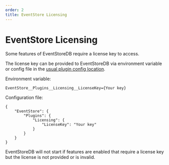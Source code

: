 ```yaml
---
order: 2
title: EventStore Licensing
---
```


# EventStore Licensing

Some features of EventStoreDB require a license key to access.

The license key can be provided to EventStoreDB via environment variable or config file in the [usual plugin config location](./plugins.md#json-files).

Environment variable:

```
EventStore__Plugins__Licensing__LicenseKey={Your key}
```

Configuration file:

```
{
	"EventStore": {
		"Plugins": {
			"Licensing": {
				"LicenseKey": "Your key"
			}
		}
	}
}
```

EventStoreDB will not start if features are enabled that require a license key but the license is not provided or is invalid.